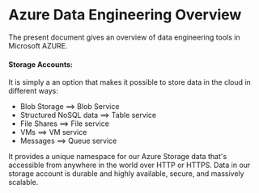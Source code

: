 # Azure Data Engineering Overview

The present document gives an overview of data engineering tools in Microsoft AZURE.  

#### Storage Accounts:  

It is simply a an option that makes it possible to store data in the cloud in different ways:  
- Blob Storage ==> Blob Service
- Structured NoSQL data ==> Table service
- File Shares ==> File service
- VMs ==> VM service
- Messages ==> Queue service

It provides a unique namespace for our Azure Storage data that's accessible from anywhere in the world over HTTP or HTTPS. Data in our storage account is durable and highly available, secure, and massively scalable.  
